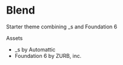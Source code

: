 Blend
===

Starter theme combining _s and Foundation 6

Assets
* _s by Automattic
* Foundation 6 by ZURB, inc.